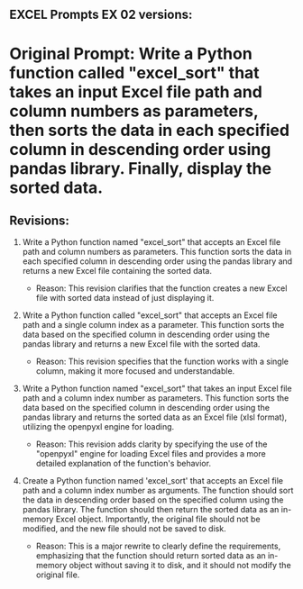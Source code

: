 ## EXCEL Prompts EX 02 versions:

# Original Prompt: Write a Python function called "excel_sort" that takes an input Excel file path and column numbers as parameters, then sorts the data in each specified column in descending order using pandas library. Finally, display the sorted data.

## Revisions:

1. Write a Python function named "excel_sort" that accepts an Excel file path and column numbers as parameters. This function sorts the data in each specified column in descending order using the pandas library and returns a new Excel file containing the sorted data.
   - Reason: This revision clarifies that the function creates a new Excel file with sorted data instead of just displaying it.

2. Write a Python function called "excel_sort" that accepts an Excel file path and a single column index as a parameter. This function sorts the data based on the specified column in descending order using the pandas library and returns a new Excel file with the sorted data.
   - Reason: This revision specifies that the function works with a single column, making it more focused and understandable.

3. Write a Python function named "excel_sort" that takes an input Excel file path and a column index number as parameters. This function sorts the data based on the specified column in descending order using the pandas library and returns the sorted data as an Excel file (xlsl format), utilizing the openpyxl engine for loading.
   - Reason: This revision adds clarity by specifying the use of the "openpyxl" engine for loading Excel files and provides a more detailed explanation of the function's behavior.

4. Create a Python function named 'excel_sort' that accepts an Excel file path and a column index number as arguments. The function should sort the data in descending order based on the specified column using the pandas library. The function should then return the sorted data as an in-memory Excel object. Importantly, the original file should not be modified, and the new file should not be saved to disk.
   - Reason: This is a major rewrite to clearly define the requirements, emphasizing that the function should return sorted data as an in-memory object without saving it to disk, and it should not modify the original file.
